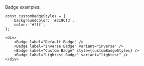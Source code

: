 Badge examples:

    const customBadgeStyles = {
        backgroundColor: '#2196f3',
        color: '#fff',
    };

    <div>
        <Badge label="Default Badge" />
        <Badge label="Inverse Badge" variant="inverse" />
        <Badge label="Custom Badge" style={customBadgeStyles} />
        <Badge label="Lightest Badge" variant="lightest" />
    </div>
